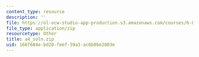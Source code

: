 ```yaml
---
content_type: resource
description: ''
file: https://ol-ocw-studio-app-production.s3.amazonaws.com/courses/6-837-computer-graphics-fall-2012/166f684ebd20feef39a3ac6b0be2803e_a4_soln.zip
file_type: application/zip
resourcetype: Other
title: a4_soln.zip
uid: 166f684e-bd20-feef-39a3-ac6b0be2803e
---
```

